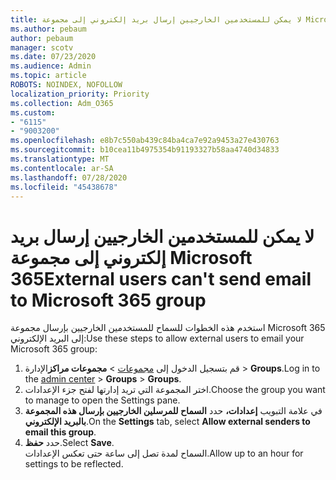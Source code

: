 ```yaml
---
title: لا يمكن للمستخدمين الخارجيين إرسال بريد إلكتروني إلى مجموعة Microsoft 365
ms.author: pebaum
author: pebaum
manager: scotv
ms.date: 07/23/2020
ms.audience: Admin
ms.topic: article
ROBOTS: NOINDEX, NOFOLLOW
localization_priority: Priority
ms.collection: Adm_O365
ms.custom:
- "6115"
- "9003200"
ms.openlocfilehash: e8b7c550ab439c84ba4ca7e92a9453a27e430763
ms.sourcegitcommit: b10cea11b4975354b91193327b58aa4740d34833
ms.translationtype: MT
ms.contentlocale: ar-SA
ms.lasthandoff: 07/28/2020
ms.locfileid: "45438678"
---
```

# <a name="external-users-cant-send-email-to-microsoft-365-group"></a><span data-ttu-id="9d39c-102">لا يمكن للمستخدمين الخارجيين إرسال بريد إلكتروني إلى مجموعة Microsoft 365</span><span class="sxs-lookup"><span data-stu-id="9d39c-102">External users can't send email to Microsoft 365 group</span></span>

<span data-ttu-id="9d39c-103">استخدم هذه الخطوات للسماح للمستخدمين الخارجيين بإرسال مجموعة Microsoft 365 إلى البريد الإلكتروني:</span><span class="sxs-lookup"><span data-stu-id="9d39c-103">Use these steps to allow external users to email your Microsoft 365 group:</span></span>

1. <span data-ttu-id="9d39c-104">قم بتسجيل الدخول إلى [مجموعات](https://admin.microsoft.com/)  >  **مجموعات مراكز**الإدارة  >  **Groups**.</span><span class="sxs-lookup"><span data-stu-id="9d39c-104">Log in to the [admin center](https://admin.microsoft.com/) > **Groups** > **Groups**.</span></span>
2. <span data-ttu-id="9d39c-105">اختر المجموعة التي تريد إدارتها لفتح جزء الإعدادات.</span><span class="sxs-lookup"><span data-stu-id="9d39c-105">Choose the group you want to manage to open the Settings pane.</span></span>
3. <span data-ttu-id="9d39c-106">في علامة التبويب **إعدادات،** حدد **السماح للمرسلين الخارجيين بإرسال هذه المجموعة بالبريد الإلكتروني**.</span><span class="sxs-lookup"><span data-stu-id="9d39c-106">On the **Settings** tab, select **Allow external senders to email this group**.</span></span>
4. <span data-ttu-id="9d39c-107">حدد **حفظ**.</span><span class="sxs-lookup"><span data-stu-id="9d39c-107">Select **Save**.</span></span></br>
    <span data-ttu-id="9d39c-108">السماح لمدة تصل إلى ساعة حتى تعكس الإعدادات.</span><span class="sxs-lookup"><span data-stu-id="9d39c-108">Allow up to an hour for settings to be reflected.</span></span> 
